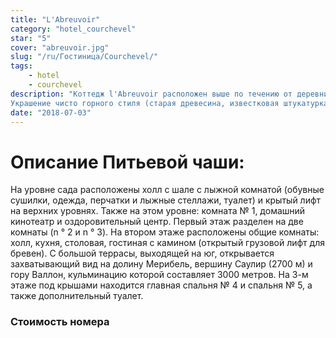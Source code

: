 ```yaml
---
title: "L'Abreuvoir"
category: "hotel_courchevel"
star: "5"
cover: "abreuvoir.jpg"
slug: "/ru/Гостиница/Courchevel/"
tags:
    - hotel
    - courchevel
description: "Коттедж l'Abreuvoir расположен выше по течению от деревни Raffort, недалеко от шале Ruisseau и Ecume des Neiges.
Украшение чисто горного стиля (старая древесина, известковая штукатурка, деревянные полы); это шале было награждено премией за самый красивый ремонт Альп на выставке Alp Home и выставке горного планирования."
date: "2018-07-03"
---  
```



# Описание Питьевой чаши:
На уровне сада расположены холл с шале с лыжной комнатой (обувные сушилки, одежда, перчатки и лыжные стеллажи, туалет) и крытый лифт на верхних уровнях. Также на этом уровне: комната № 1, домашний кинотеатр и оздоровительный центр.
Первый этаж разделен на две комнаты (n ° 2 и n ° 3).
На втором этаже расположены общие комнаты: холл, кухня, столовая, гостиная с камином (открытый грузовой лифт для бревен). С большой террасы, выходящей на юг, открывается захватывающий вид на долину Мерибель, вершину Саулир (2700 м) и гору Валлон, кульминацию которой составляет 3000 метров.
На 3-м этаже под крышами находится главная спальня № 4 и спальня № 5, а также дополнительный туалет.

### Стоимость номера